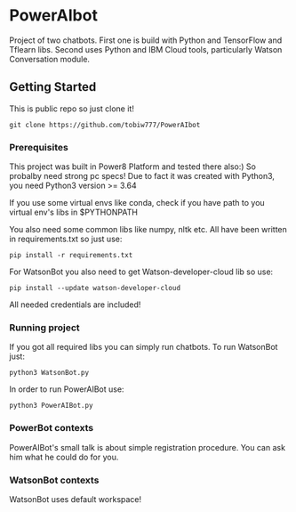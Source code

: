 # PowerAIbot
Project of two chatbots. First one is build with Python and TensorFlow and Tflearn libs.
Second uses Python and IBM Cloud tools, particularly Watson Conversation module.
## Getting Started
This is public repo so just clone it!
```
git clone https://github.com/tobiw777/PowerAIbot
```
### Prerequisites
This project was built in Power8 Platform and tested there also:) So probalby need strong pc specs!
Due to fact it was created with Python3, you need Python3 version >= 3.64

If you use some virtual envs like conda, check if you have path to you virtual env's libs in $PYTHONPATH

You also need some common libs like numpy, nltk etc. All have been written in requirements.txt so just use:
```
pip install -r requirements.txt
```
For WatsonBot you also need to get Watson-developer-cloud lib so use:
```
pip install --update watson-developer-cloud
```
All needed credentials are included!
### Running project
If you got all required libs you can simply run chatbots.
To run WatsonBot just:
```
python3 WatsonBot.py
```
In order to run PowerAIBot use:
```
python3 PowerAIBot.py
```
### PowerBot contexts
PowerAIBot's small talk is about simple registration procedure. You can ask him what he could do for you.
### WatsonBot contexts
WatsonBot uses default workspace!
